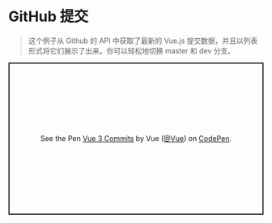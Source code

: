 # GitHub 提交

> 这个例子从 Github 的 API 中获取了最新的 Vue.js  提交数据，并且以列表形式将它们展示了出来。你可以轻松地切换 master 和 dev 分支。

<p class="codepen" data-height="300" data-theme-id="39028" data-default-tab="js,result" data-user="Vue" data-slug-hash="RwaWmzY" data-preview="true" data-editable="true" style="height: 300px; box-sizing: border-box; display: flex; align-items: center; justify-content: center; border: 2px solid; margin: 1em 0; padding: 1em;" data-pen-title="Vue 3 Commits">
  <span>See the Pen <a href="https://codepen.io/team/Vue/pen/RwaWmzY">
  Vue 3 Commits</a> by Vue (<a href="https://codepen.io/Vue">@Vue</a>)
  on <a href="https://codepen.io">CodePen</a>.</span>
</p>
<script async src="https://static.codepen.io/assets/embed/ei.js"></script>
